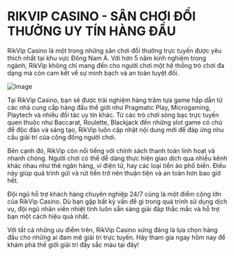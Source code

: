 # RIKVIP CASINO - SÂN CHƠI ĐỔI THƯỞNG UY TÍN HÀNG ĐẦU

RikVip Casino là một trong những sân chơi đổi thưởng trực tuyến được yêu thích nhất tại khu vực Đông Nam Á. Với hơn 5 năm kinh nghiệm trong ngành, RikVip không chỉ mang đến cho người chơi một hệ thống trò chơi đa dạng mà còn cam kết về sự minh bạch và an toàn tuyệt đối.

![Image](https://github.com/user-attachments/assets/bd51ea9f-0666-407b-a7a7-98ead6de688c)

Tại RikVip Casino, bạn sẽ được trải nghiệm hàng trăm tựa game hấp dẫn từ các nhà cung cấp hàng đầu thế giới như Pragmatic Play, Microgaming, Playtech và nhiều đối tác uy tín khác. Từ các trò chơi sòng bạc trực tuyến quen thuộc như Baccarat, Roulette, Blackjack đến những slot game có chủ đề độc đáo và sáng tạo, RikVip luôn cập nhật nội dung mới để đáp ứng nhu cầu giải trí của cộng đồng người chơi.

Bên cạnh đó, RikVip còn nổi tiếng với chính sách thanh toán linh hoạt và nhanh chóng. Người chơi có thể dễ dàng thực hiện giao dịch qua nhiều kênh khác nhau như thẻ ngân hàng, ví điện tử, hay các loại tiền ảo phổ biến. Điều này giúp quá trình gửi và rút tiền trở nên thuận tiện và an toàn hơn bao giờ hết.

Đội ngũ hỗ trợ khách hàng chuyên nghiệp 24/7 cũng là một điểm cộng lớn của RikVip Casino. Dù bạn gặp bất kỳ vấn đề gì trong quá trình sử dụng dịch vụ, đội ngũ nhân viên nhiệt tình luôn sẵn sàng giải đáp thắc mắc và hỗ trợ bạn một cách hiệu quả nhất.

Với tất cả những ưu điểm trên, RikVip Casino xứng đáng là lựa chọn hàng đầu cho những ai đam mê giải trí trực tuyến. Hãy tham gia ngay hôm nay để khám phá thế giới giải trí đầy sắc màu tại đây!